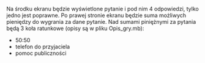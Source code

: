 Na środku ekranu będzie wyświetlone pytanie i pod nim 4 odpowiedzi, tylko jedno jest poprawne.
Po prawej stronie ekranu będzie suma możliwych pieniędzy do wygrania za dane pytanie.
Nad sumami piniężnymi za pytania będą 3 koła ratunkowe (opisy są w pliku Opis_gry.mb):
  - 50:50
  - telefon do przyjaciela
  - pomoc publiczności
